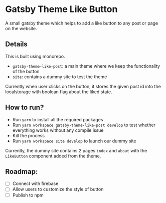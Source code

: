 # Gatsby Theme Like Button

A small gatsby theme which helps to add a like button to any post or page on the website.

## Details

This is built using monorepo.

- `gatsby-theme-like-post`: a main theme where we keep the functionality of the button
- `site`: contains a dummy site to test the theme

Currently when user clicks on the button, it stores the given post id into the localstorage with boolean flag about the liked state.

## How to run?

- Run `yarn` to install all the required packages
- Run `yarn workspace gatsby-theme-like-post develop` to test whether everything works without any compile issue
- Kill the process
- Run `yarn workspace site develop` to launch our dummy site

Currently, the dummy site contains 2 pages `index` and `about` with the `LikeButton` component added from the theme.

## Roadmap:

- [ ] Connect with firebase
- [ ] Allow users to customize the style of button
- [ ] Publish to npm
